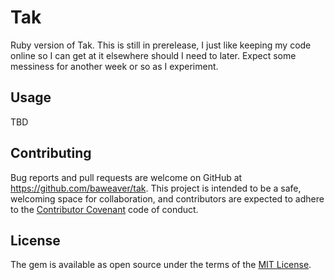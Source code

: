 # Tak

Ruby version of Tak. This is still in prerelease, I just like keeping my code online so I can get at it elsewhere should I need to later. Expect some messiness for another week or so as I experiment.

## Usage

TBD

## Contributing

Bug reports and pull requests are welcome on GitHub at https://github.com/baweaver/tak. This project is intended to be a safe, welcoming space for collaboration, and contributors are expected to adhere to the [Contributor Covenant](http://contributor-covenant.org) code of conduct.


## License

The gem is available as open source under the terms of the [MIT License](http://opensource.org/licenses/MIT).

